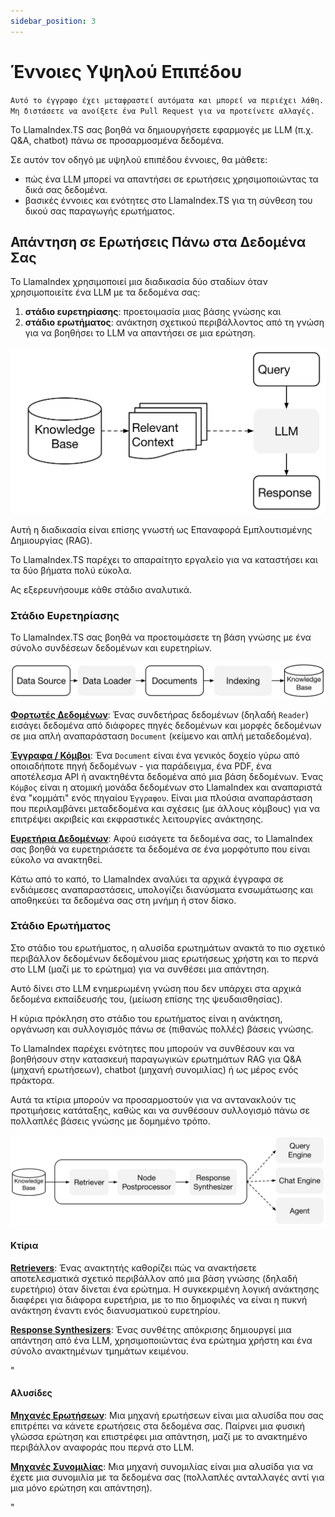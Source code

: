 ```yaml
---
sidebar_position: 3
---
```


# Έννοιες Υψηλού Επιπέδου

`Αυτό το έγγραφο έχει μεταφραστεί αυτόματα και μπορεί να περιέχει λάθη. Μη διστάσετε να ανοίξετε ένα Pull Request για να προτείνετε αλλαγές.`

Το LlamaIndex.TS σας βοηθά να δημιουργήσετε εφαρμογές με LLM (π.χ. Q&A, chatbot) πάνω σε προσαρμοσμένα δεδομένα.

Σε αυτόν τον οδηγό με υψηλού επιπέδου έννοιες, θα μάθετε:

- πώς ένα LLM μπορεί να απαντήσει σε ερωτήσεις χρησιμοποιώντας τα δικά σας δεδομένα.
- βασικές έννοιες και ενότητες στο LlamaIndex.TS για τη σύνθεση του δικού σας παραγωγής ερωτήματος.

## Απάντηση σε Ερωτήσεις Πάνω στα Δεδομένα Σας

Το LlamaIndex χρησιμοποιεί μια διαδικασία δύο σταδίων όταν χρησιμοποιείτε ένα LLM με τα δεδομένα σας:

1. **στάδιο ευρετηρίασης**: προετοιμασία μιας βάσης γνώσης και
2. **στάδιο ερωτήματος**: ανάκτηση σχετικού περιβάλλοντος από τη γνώση για να βοηθήσει το LLM να απαντήσει σε μια ερώτηση.

![](./_static/concepts/rag.jpg)

Αυτή η διαδικασία είναι επίσης γνωστή ως Επαναφορά Εμπλουτισμένης Δημιουργίας (RAG).

Το LlamaIndex.TS παρέχει το απαραίτητο εργαλείο για να καταστήσει και τα δύο βήματα πολύ εύκολα.

Ας εξερευνήσουμε κάθε στάδιο αναλυτικά.

### Στάδιο Ευρετηρίασης

Το LlamaIndex.TS σας βοηθά να προετοιμάσετε τη βάση γνώσης με ένα σύνολο συνδέσεων δεδομένων και ευρετηρίων.

![](./_static/concepts/indexing.jpg)

[**Φορτωτές Δεδομένων**](./modules/high_level/data_loader.md):
Ένας συνδετήρας δεδομένων (δηλαδή `Reader`) εισάγει δεδομένα από διάφορες πηγές δεδομένων και μορφές δεδομένων σε μια απλή αναπαράσταση `Document` (κείμενο και απλή μεταδεδομένα).

[**Έγγραφα / Κόμβοι**](./modules/high_level/documents_and_nodes.md): Ένα `Document` είναι ένα γενικός δοχείο γύρω από οποιαδήποτε πηγή δεδομένων - για παράδειγμα, ένα PDF, ένα αποτέλεσμα API ή ανακτηθέντα δεδομένα από μια βάση δεδομένων. Ένας `Κόμβος` είναι η ατομική μονάδα δεδομένων στο LlamaIndex και αναπαριστά ένα "κομμάτι" ενός πηγαίου `Έγγραφου`. Είναι μια πλούσια αναπαράσταση που περιλαμβάνει μεταδεδομένα και σχέσεις (με άλλους κόμβους) για να επιτρέψει ακριβείς και εκφραστικές λειτουργίες ανάκτησης.

[**Ευρετήρια Δεδομένων**](./modules/high_level/data_index.md):
Αφού εισάγετε τα δεδομένα σας, το LlamaIndex σας βοηθά να ευρετηριάσετε τα δεδομένα σε ένα μορφότυπο που είναι εύκολο να ανακτηθεί.

Κάτω από το καπό, το LlamaIndex αναλύει τα αρχικά έγγραφα σε ενδιάμεσες αναπαραστάσεις, υπολογίζει διανύσματα ενσωμάτωσης και αποθηκεύει τα δεδομένα σας στη μνήμη ή στον δίσκο.

### Στάδιο Ερωτήματος

Στο στάδιο του ερωτήματος, η αλυσίδα ερωτημάτων ανακτά το πιο σχετικό περιβάλλον δεδομένων δεδομένου μιας ερωτήσεως χρήστη
και το περνά στο LLM (μαζί με το ερώτημα) για να συνθέσει μια απάντηση.

Αυτό δίνει στο LLM ενημερωμένη γνώση που δεν υπάρχει στα αρχικά δεδομένα εκπαίδευσής του,
(μείωση επίσης της ψευδαισθησίας).

Η κύρια πρόκληση στο στάδιο του ερωτήματος είναι η ανάκτηση, οργάνωση και συλλογισμός πάνω σε (πιθανώς πολλές) βάσεις γνώσης.

Το LlamaIndex παρέχει ενότητες που μπορούν να συνθέσουν και να βοηθήσουν στην κατασκευή παραγωγικών ερωτημάτων RAG για Q&A (μηχανή ερωτήσεων), chatbot (μηχανή συνομιλίας) ή ως μέρος ενός πράκτορα.

Αυτά τα κτίρια μπορούν να προσαρμοστούν για να αντανακλούν τις προτιμήσεις κατάταξης, καθώς και να συνθέσουν συλλογισμό πάνω σε πολλαπλές βάσεις γνώσης με δομημένο τρόπο.

![](./_static/concepts/querying.jpg)

#### Κτίρια

[**Retrievers**](./modules/low_level/retriever.md):
Ένας ανακτητής καθορίζει πώς να ανακτήσετε αποτελεσματικά σχετικό περιβάλλον από μια βάση γνώσης (δηλαδή ευρετήριο) όταν δίνεται ένα ερώτημα.
Η συγκεκριμένη λογική ανάκτησης διαφέρει για διάφορα ευρετήρια, με το πιο δημοφιλές να είναι η πυκνή ανάκτηση έναντι ενός διανυσματικού ευρετηρίου.

[**Response Synthesizers**](./modules/low_level/response_synthesizer.md):
Ένας συνθέτης απόκρισης δημιουργεί μια απάντηση από ένα LLM, χρησιμοποιώντας ένα ερώτημα χρήστη και ένα σύνολο ανακτημένων τμημάτων κειμένου.

"

#### Αλυσίδες

[**Μηχανές Ερωτήσεων**](./modules/high_level/query_engine.md):
Μια μηχανή ερωτήσεων είναι μια αλυσίδα που σας επιτρέπει να κάνετε ερωτήσεις στα δεδομένα σας.
Παίρνει μια φυσική γλώσσα ερώτηση και επιστρέφει μια απάντηση, μαζί με το ανακτημένο περιβάλλον αναφοράς που περνά στο LLM.

[**Μηχανές Συνομιλίας**](./modules/high_level/chat_engine.md):
Μια μηχανή συνομιλίας είναι μια αλυσίδα για να έχετε μια συνομιλία με τα δεδομένα σας
(πολλαπλές ανταλλαγές αντί για μια μόνο ερώτηση και απάντηση).

"
